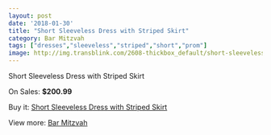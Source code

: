 ```yaml
---
layout: post
date: '2018-01-30'
title: "Short Sleeveless Dress with Striped Skirt"
category: Bar Mitzvah
tags: ["dresses","sleeveless","striped","short","prom"]
image: http://img.transblink.com/2608-thickbox_default/short-sleeveless-dress-with-striped-skirt.jpg
---
```

Short Sleeveless Dress with Striped Skirt

On Sales: **$200.99**
<a href="https://www.transblink.com/en/bar-mitzvah/837-short-sleeveless-dress-with-striped-skirt.html"><amp-img layout="responsive" width="600" height="600" src="//img.transblink.com/2608-thickbox_default/short-sleeveless-dress-with-striped-skirt.jpg" alt="Short Sleeveless Dress with Striped Skirt 0" /></a>
<a href="https://www.transblink.com/en/bar-mitzvah/837-short-sleeveless-dress-with-striped-skirt.html"><amp-img layout="responsive" width="600" height="600" src="//img.transblink.com/2610-thickbox_default/short-sleeveless-dress-with-striped-skirt.jpg" alt="Short Sleeveless Dress with Striped Skirt 1" /></a>
<a href="https://www.transblink.com/en/bar-mitzvah/837-short-sleeveless-dress-with-striped-skirt.html"><amp-img layout="responsive" width="600" height="600" src="//img.transblink.com/2609-thickbox_default/short-sleeveless-dress-with-striped-skirt.jpg" alt="Short Sleeveless Dress with Striped Skirt 2" /></a>

Buy it: [Short Sleeveless Dress with Striped Skirt](https://www.transblink.com/en/bar-mitzvah/837-short-sleeveless-dress-with-striped-skirt.html "Short Sleeveless Dress with Striped Skirt")

View more: [Bar Mitzvah](https://www.transblink.com/en/2-bar-mitzvah "Bar Mitzvah")